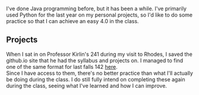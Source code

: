 I've done Java programming before, but it has been a while. I've primarily used Python for the last year on my personal projects, so I'd like to do some practice so that I can achieve an easy 4.0 in the class.
## Projects
When I sat in on Professor Kirlin's 241 during my visit to Rhodes, I saved the github.io site that he had the syllabus and projects on. I managed to find one of the same format for last falls 142 [here](https://pkirlin.github.io/cs142-f22/). \
Since I have access to them, there's no better practice than what I'll actually be doing during the class. I do still fully intend on completing these again during the class, seeing what I've learned and how I can improve.

